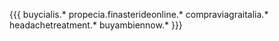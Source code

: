 {{{
buycialis.*
propecia.finasterideonline.*
compraviagraitalia.*
headachetreatment.*
buyambiennow.*
}}}